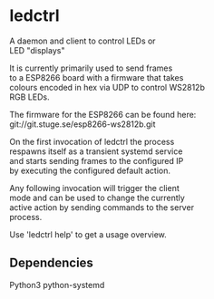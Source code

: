 # ledctrl

A daemon and client to control LEDs or  
LED "displays"  
  
It is currently primarily used to send frames  
to a ESP8266 board with a firmware that takes  
colours encoded in hex via UDP to control WS2812b  
RGB LEDs.  
  
The firmware for the ESP8266 can be found here:  
git://git.stuge.se/esp8266-ws2812b.git  

On the first invocation of ledctrl the process  
respawns itself as a transient systemd service  
and starts sending frames to the configured IP  
by executing the configured default action.  
  
Any following invocation will trigger the client  
mode and can be used to change the currently  
active action by sending commands to the server  
process.  
  
Use 'ledctrl help' to get a usage overview.

## Dependencies

Python3
python-systemd
